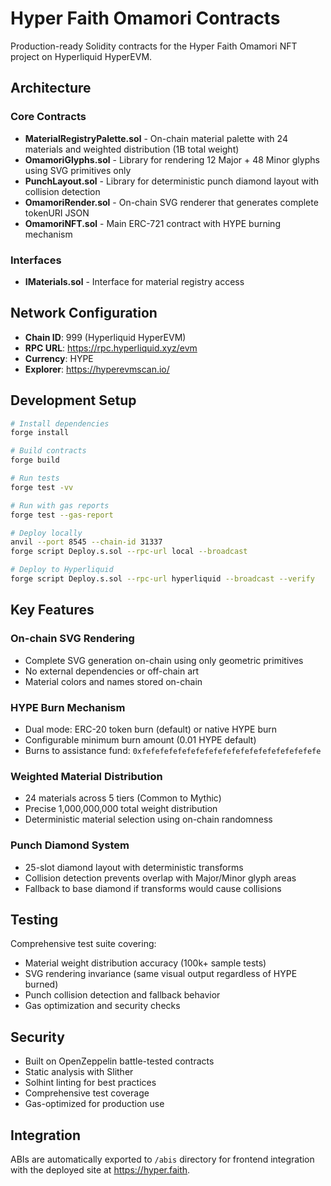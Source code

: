# Hyper Faith Omamori Contracts

Production-ready Solidity contracts for the Hyper Faith Omamori NFT project on Hyperliquid HyperEVM.

## Architecture

### Core Contracts

- **MaterialRegistryPalette.sol** - On-chain material palette with 24 materials and weighted distribution (1B total weight)
- **OmamoriGlyphs.sol** - Library for rendering 12 Major + 48 Minor glyphs using SVG primitives only
- **PunchLayout.sol** - Library for deterministic punch diamond layout with collision detection
- **OmamoriRender.sol** - On-chain SVG renderer that generates complete tokenURI JSON
- **OmamoriNFT.sol** - Main ERC-721 contract with HYPE burning mechanism

### Interfaces

- **IMaterials.sol** - Interface for material registry access

## Network Configuration

- **Chain ID**: 999 (Hyperliquid HyperEVM)
- **RPC URL**: https://rpc.hyperliquid.xyz/evm
- **Currency**: HYPE
- **Explorer**: https://hyperevmscan.io/

## Development Setup

```bash
# Install dependencies
forge install

# Build contracts
forge build

# Run tests
forge test -vv

# Run with gas reports
forge test --gas-report

# Deploy locally
anvil --port 8545 --chain-id 31337
forge script Deploy.s.sol --rpc-url local --broadcast

# Deploy to Hyperliquid
forge script Deploy.s.sol --rpc-url hyperliquid --broadcast --verify
```

## Key Features

### On-chain SVG Rendering
- Complete SVG generation on-chain using only geometric primitives
- No external dependencies or off-chain art
- Material colors and names stored on-chain

### HYPE Burn Mechanism
- Dual mode: ERC-20 token burn (default) or native HYPE burn
- Configurable minimum burn amount (0.01 HYPE default)
- Burns to assistance fund: `0xfefefefefefefefefefefefefefefefefefefefe`

### Weighted Material Distribution
- 24 materials across 5 tiers (Common to Mythic)
- Precise 1,000,000,000 total weight distribution
- Deterministic material selection using on-chain randomness

### Punch Diamond System
- 25-slot diamond layout with deterministic transforms
- Collision detection prevents overlap with Major/Minor glyph areas
- Fallback to base diamond if transforms would cause collisions

## Testing

Comprehensive test suite covering:
- Material weight distribution accuracy (100k+ sample tests)
- SVG rendering invariance (same visual output regardless of HYPE burned)
- Punch collision detection and fallback behavior
- Gas optimization and security checks

## Security

- Built on OpenZeppelin battle-tested contracts
- Static analysis with Slither
- Solhint linting for best practices
- Comprehensive test coverage
- Gas-optimized for production use

## Integration

ABIs are automatically exported to `/abis` directory for frontend integration with the deployed site at https://hyper.faith.
